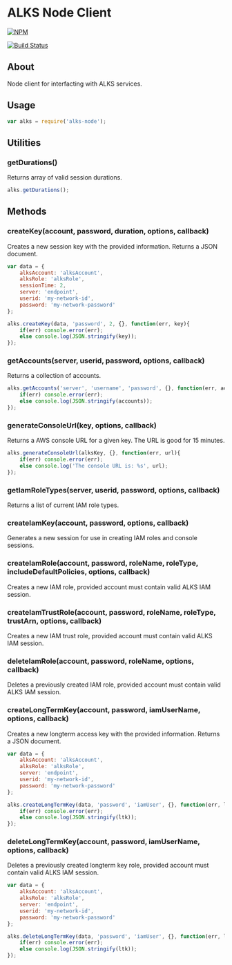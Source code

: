 # ALKS Node Client

[![NPM](https://nodei.co/npm/alks-node.png?downloads=true&downloadRank=true&stars=true)](https://nodei.co/npm/alks-node/)

[![Build Status](https://travis-ci.org/Cox-Automotive/alks-node.svg?branch=master)](https://travis-ci.org/Cox-Automotive/alks-node)

## About
Node client for interfacting with ALKS services.

## Usage

```js
var alks = require('alks-node');
```

## Utilities

### getDurations()

Returns array of valid session durations.

```js
alks.getDurations();
```

## Methods

### createKey(account, password, duration, options, callback)

Creates a new session key with the provided information. Returns a JSON document.

```js
var data = {
    alksAccount: 'alksAccount',
    alksRole: 'alksRole',
    sessionTime: 2,
    server: 'endpoint',
    userid: 'my-network-id',
    password: 'my-network-password'
};

alks.createKey(data, 'password', 2, {}, function(err, key){
    if(err) console.error(err);
    else console.log(JSON.stringify(key));
});
```

### getAccounts(server, userid, password, options, callback)

Returns a collection of accounts.

```js
alks.getAccounts('server', 'username', 'password', {}, function(err, accounts){
    if(err) console.error(err);
    else console.log(JSON.stringify(accounts));
});
```

### generateConsoleUrl(key, options, callback)

Returns a AWS console URL for a given key. The URL is good for 15 minutes.

```js
alks.generateConsoleUrl(alksKey, {}, function(err, url){
    if(err) console.error(err);
    else console.log('The console URL is: %s', url);
});
```

### getIamRoleTypes(server, userid, password, options, callback)

Returns a list of current IAM role types.

### createIamKey(account, password, options, callback)

Generates a new session for use in creating IAM roles and console sessions.

### createIamRole(account, password, roleName, roleType, includeDefaultPolicies, options, callback)

Creates a new IAM role, provided account must contain valid ALKS IAM session.

### createIamTrustRole(account, password, roleName, roleType, trustArn, options, callback)

Creates a new IAM trust role, provided account must contain valid ALKS IAM session.

### deleteIamRole(account, password, roleName, options, callback)

Deletes a previously created IAM role, provided account must contain valid ALKS IAM session.

### createLongTermKey(account, password, iamUserName, options, callback)

Creates a new longterm access key with the provided information. Returns a JSON document.

```js
var data = {
    alksAccount: 'alksAccount',
    alksRole: 'alksRole',
    server: 'endpoint',
    userid: 'my-network-id',
    password: 'my-network-password'
};

alks.createLongTermKey(data, 'password', 'iamUser', {}, function(err, ltk){
    if(err) console.error(err);
    else console.log(JSON.stringify(ltk));
});
```

### deleteLongTermKey(account, password, iamUserName, options, callback)

Deletes a previously created longterm key role, provided account must contain valid ALKS IAM session.


```js
var data = {
    alksAccount: 'alksAccount',
    alksRole: 'alksRole',
    server: 'endpoint',
    userid: 'my-network-id',
    password: 'my-network-password'
};

alks.deleteLongTermKey(data, 'password', 'iamUser', {}, function(err, ltk){
    if(err) console.error(err);
    else console.log(JSON.stringify(ltk));
});
```
